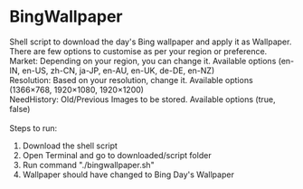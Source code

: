 # BingWallpaper

Shell script to download the day's Bing wallpaper and apply it as Wallpaper.
<br>
There are few options to customise as per your region or preference.<br>
Market: Depending on your region, you can change it. Available options (en-IN, en-US, zh-CN, ja-JP, en-AU, en-UK, de-DE, en-NZ)<br>
Resolution: Based on your resolution, change it. Available options (1366×768, 1920×1080, 1920×1200)<br>
NeedHistory: Old/Previous Images to be stored. Available options (true, false)<br>
<br>
Steps to run:
1. Download the shell script
2. Open Terminal and go to downloaded/script folder
3. Run command "./bingwallpaper.sh"
4. Wallpaper should have changed to Bing Day's Wallpaper

